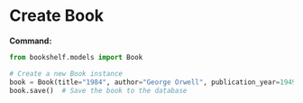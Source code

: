 # Create Book

**Command:**
```python
from bookshelf.models import Book

# Create a new Book instance
book = Book(title="1984", author="George Orwell", publication_year=1949)
book.save()  # Save the book to the database

